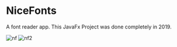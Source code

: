 # NiceFonts
A font reader app.
This JavaFx Project was done completely in 2019.



![nf](https://user-images.githubusercontent.com/58459400/151017739-63159a8c-2a20-4ebd-ba03-0b6e0e297343.PNG)
![nf2](https://user-images.githubusercontent.com/58459400/151017733-5d4971a8-a604-4689-902f-71e8e5a17bdd.PNG)
